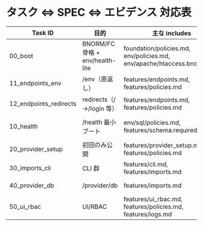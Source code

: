 # タスク ⇔ SPEC ⇔ エビデンス 対応表

| Task ID | 目的 | 主な includes | 生成/更新ファイル | 受入エビデンス |
|---|---|---|---|---|
| 00_boot | BNORM/FC骨格 + env/health-lite | foundation/policies.md, env/policies.md, env/apache/htaccess.bnorm.conf | .htaccess, app.php, env-lite.php, health-lite.php, src/Support/* | HTML_LS_GLOBAL_OK.txt, TOOLS_OK.txt |
| 11_endpoints_env | /env（直返し） | features/endpoints.md, features/policies.md | src/App/Controllers/EnvController.php (+ app.php touch) | ENV_ENDPOINT_OK.txt |
| 12_endpoints_redirects | redirects（/→/login 等） | features/endpoints.md, features/policies.md | src/App/Controllers/RedirectsController.php (+ app.php touch) | REDIRECTS_OK.txt |
| 10_health | /health 最小ブート | env/sql/policies.md, features/schema.required.json | src/App/Controllers/HealthController.php, src/App/Support/Schema.php, schema.sql (+ app.php) | HEALTH_BOOT_HEAD_OK.txt, storage/logs/app.log |
| 20_provider_setup | 初回のみ公開 | features/provider_setup.md, features/policies.md | src/App/Controllers/ProviderSetupController.php (+ app.php) | PROVIDER_SETUP_OK.txt |
| 30_imports_cli | CLI 群 | features/cli.md, features/imports.md | cli/sync.php, cli/build_rules.php, cli/import_db.php | CLI_OK.txt |
| 40_provider_db | /provider/db | features/imports.md | src/App/Controllers/ProviderDbController.php (+ app.php) | IMPORT_DB_OK.txt |
| 50_ui_rbac | UI/RBAC | features/ui_rbac.md, features/policies.md, features/logs.md | controllers + templates/*.php | UI_RBAC_OK.txt |
